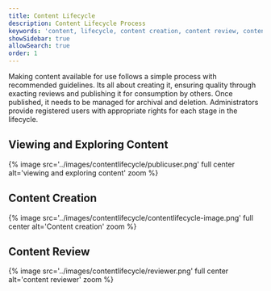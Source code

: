 ```yaml
---
title: Content Lifecycle
description: Content Lifecycle Process
keywords: 'content, lifecycle, content creation, content review, content publishing'
showSidebar: true
allowSearch: true
order: 1
---
```


Making content available for use follows a simple process with recommended guidelines. Its all about creating it, ensuring quality through exacting reviews and publishing it for consumption by others. Once published, it needs to be managed for archival and deletion. Administrators provide registered users with appropriate rights for each stage in the lifecycle.

## Viewing and Exploring Content

{% image src='../images/contentlifecycle/publicuser.png' full center alt='viewing and exploring content' zoom %}

## Content Creation

{% image src='../images/contentlifecycle/contentlifecycle-image.png' full center alt='Content creation' zoom %}

## Content Review

{% image src='../images/contentlifecycle/reviewer.png' full center alt='content reviewer' zoom %}
